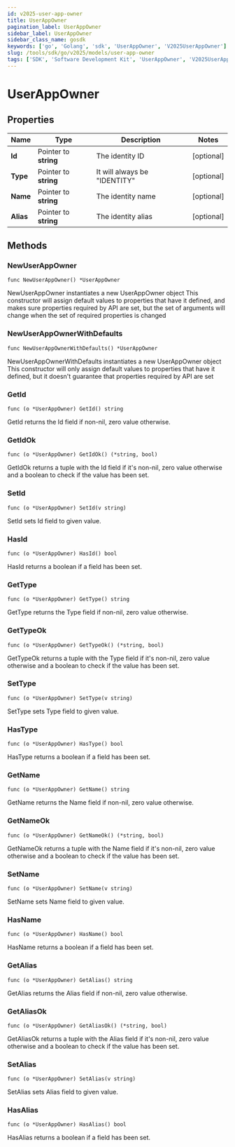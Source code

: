 ```yaml
---
id: v2025-user-app-owner
title: UserAppOwner
pagination_label: UserAppOwner
sidebar_label: UserAppOwner
sidebar_class_name: gosdk
keywords: ['go', 'Golang', 'sdk', 'UserAppOwner', 'V2025UserAppOwner']
slug: /tools/sdk/go/v2025/models/user-app-owner
tags: ['SDK', 'Software Development Kit', 'UserAppOwner', 'V2025UserAppOwner']
---
```


# UserAppOwner

## Properties

| Name | Type | Description | Notes |
| --- | --- | --- | --- |
| **Id** | Pointer to **string** | The identity ID | [optional] |
| **Type** | Pointer to **string** | It will always be \"IDENTITY\" | [optional] |
| **Name** | Pointer to **string** | The identity name | [optional] |
| **Alias** | Pointer to **string** | The identity alias | [optional] |

## Methods

### NewUserAppOwner

`func NewUserAppOwner() *UserAppOwner`

NewUserAppOwner instantiates a new UserAppOwner object This constructor will assign default values to properties that have it defined, and makes sure properties required by API are set, but the set of arguments will change when the set of required properties is changed

### NewUserAppOwnerWithDefaults

`func NewUserAppOwnerWithDefaults() *UserAppOwner`

NewUserAppOwnerWithDefaults instantiates a new UserAppOwner object This constructor will only assign default values to properties that have it defined, but it doesn't guarantee that properties required by API are set

### GetId

`func (o *UserAppOwner) GetId() string`

GetId returns the Id field if non-nil, zero value otherwise.

### GetIdOk

`func (o *UserAppOwner) GetIdOk() (*string, bool)`

GetIdOk returns a tuple with the Id field if it's non-nil, zero value otherwise and a boolean to check if the value has been set.

### SetId

`func (o *UserAppOwner) SetId(v string)`

SetId sets Id field to given value.

### HasId

`func (o *UserAppOwner) HasId() bool`

HasId returns a boolean if a field has been set.

### GetType

`func (o *UserAppOwner) GetType() string`

GetType returns the Type field if non-nil, zero value otherwise.

### GetTypeOk

`func (o *UserAppOwner) GetTypeOk() (*string, bool)`

GetTypeOk returns a tuple with the Type field if it's non-nil, zero value otherwise and a boolean to check if the value has been set.

### SetType

`func (o *UserAppOwner) SetType(v string)`

SetType sets Type field to given value.

### HasType

`func (o *UserAppOwner) HasType() bool`

HasType returns a boolean if a field has been set.

### GetName

`func (o *UserAppOwner) GetName() string`

GetName returns the Name field if non-nil, zero value otherwise.

### GetNameOk

`func (o *UserAppOwner) GetNameOk() (*string, bool)`

GetNameOk returns a tuple with the Name field if it's non-nil, zero value otherwise and a boolean to check if the value has been set.

### SetName

`func (o *UserAppOwner) SetName(v string)`

SetName sets Name field to given value.

### HasName

`func (o *UserAppOwner) HasName() bool`

HasName returns a boolean if a field has been set.

### GetAlias

`func (o *UserAppOwner) GetAlias() string`

GetAlias returns the Alias field if non-nil, zero value otherwise.

### GetAliasOk

`func (o *UserAppOwner) GetAliasOk() (*string, bool)`

GetAliasOk returns a tuple with the Alias field if it's non-nil, zero value otherwise and a boolean to check if the value has been set.

### SetAlias

`func (o *UserAppOwner) SetAlias(v string)`

SetAlias sets Alias field to given value.

### HasAlias

`func (o *UserAppOwner) HasAlias() bool`

HasAlias returns a boolean if a field has been set.
